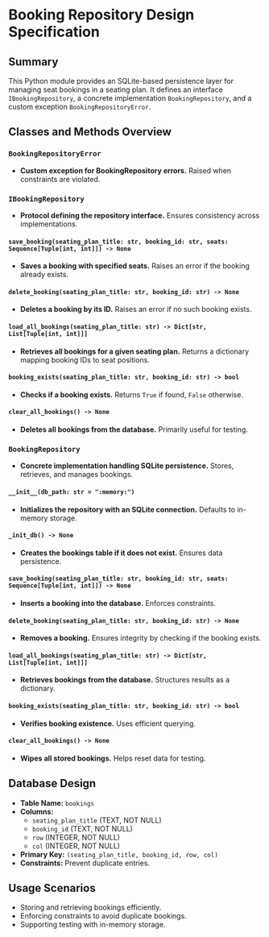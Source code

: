 # Booking Repository Design Specification

## Summary
This Python module provides an SQLite-based persistence layer for managing seat bookings in a seating plan. It defines an interface `IBookingRepository`, a concrete implementation `BookingRepository`, and a custom exception `BookingRepositoryError`.

## Classes and Methods Overview

### `BookingRepositoryError`
- **Custom exception for BookingRepository errors.** Raised when constraints are violated.

### `IBookingRepository`
- **Protocol defining the repository interface.** Ensures consistency across implementations.

#### `save_booking(seating_plan_title: str, booking_id: str, seats: Sequence[Tuple[int, int]]) -> None`
- **Saves a booking with specified seats.** Raises an error if the booking already exists.

#### `delete_booking(seating_plan_title: str, booking_id: str) -> None`
- **Deletes a booking by its ID.** Raises an error if no such booking exists.

#### `load_all_bookings(seating_plan_title: str) -> Dict[str, List[Tuple[int, int]]]`
- **Retrieves all bookings for a given seating plan.** Returns a dictionary mapping booking IDs to seat positions.

#### `booking_exists(seating_plan_title: str, booking_id: str) -> bool`
- **Checks if a booking exists.** Returns `True` if found, `False` otherwise.

#### `clear_all_bookings() -> None`
- **Deletes all bookings from the database.** Primarily useful for testing.

### `BookingRepository`
- **Concrete implementation handling SQLite persistence.** Stores, retrieves, and manages bookings.

#### `__init__(db_path: str = ":memory:")`
- **Initializes the repository with an SQLite connection.** Defaults to in-memory storage.

#### `_init_db() -> None`
- **Creates the bookings table if it does not exist.** Ensures data persistence.

#### `save_booking(seating_plan_title: str, booking_id: str, seats: Sequence[Tuple[int, int]]) -> None`
- **Inserts a booking into the database.** Enforces constraints.

#### `delete_booking(seating_plan_title: str, booking_id: str) -> None`
- **Removes a booking.** Ensures integrity by checking if the booking exists.

#### `load_all_bookings(seating_plan_title: str) -> Dict[str, List[Tuple[int, int]]]`
- **Retrieves bookings from the database.** Structures results as a dictionary.

#### `booking_exists(seating_plan_title: str, booking_id: str) -> bool`
- **Verifies booking existence.** Uses efficient querying.

#### `clear_all_bookings() -> None`
- **Wipes all stored bookings.** Helps reset data for testing.

## Database Design
- **Table Name:** `bookings`
- **Columns:** 
  - `seating_plan_title` (TEXT, NOT NULL)
  - `booking_id` (TEXT, NOT NULL)
  - `row` (INTEGER, NOT NULL)
  - `col` (INTEGER, NOT NULL)
- **Primary Key:** `(seating_plan_title, booking_id, row, col)`
- **Constraints:** Prevent duplicate entries.

## Usage Scenarios
- Storing and retrieving bookings efficiently.
- Enforcing constraints to avoid duplicate bookings.
- Supporting testing with in-memory storage.


